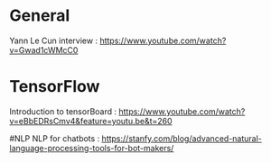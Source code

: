 
# General

Yann Le Cun interview : https://www.youtube.com/watch?v=Gwad1cWMcC0


# TensorFlow
Introduction to tensorBoard : https://www.youtube.com/watch?v=eBbEDRsCmv4&feature=youtu.be&t=260

#NLP
NLP for chatbots : https://stanfy.com/blog/advanced-natural-language-processing-tools-for-bot-makers/
